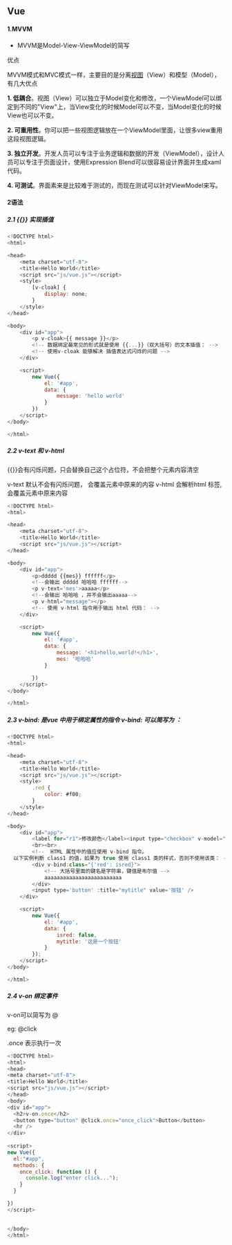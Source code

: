 ## Vue

#### 1.MVVM

+ MVVM是Model-View-ViewModel的简写 

优点

MVVM模式和MVC模式一样，主要目的是分离[视图](https://baike.baidu.com/item/%E8%A7%86%E5%9B%BE)（View）和模型（Model），有几大优点

**1. 低耦合**。视图（View）可以独立于Model变化和修改，一个ViewModel可以绑定到不同的"View"上，当View变化的时候Model可以不变，当Model变化的时候View也可以不变。

**2. 可重用性**。你可以把一些视图逻辑放在一个ViewModel里面，让很多view重用这段视图逻辑。

**3. 独立开发**。开发人员可以专注于业务逻辑和数据的开发（ViewModel），设计人员可以专注于页面设计，使用Expression Blend可以很容易设计界面并生成xaml代码。

**4. 可测试**。界面素来是比较难于测试的，而现在测试可以针对ViewModel来写。

#### 2语法

##### 2.1 {{}} 实现插值

```javascript
<!DOCTYPE html>
<html>

<head>
    <meta charset="utf-8">
    <title>Hello World</title>
    <script src="js/vue.js"></script>
    <style>
        [v-cloak] {
            display: none;
        }
    </style>
</head>

<body>
    <div id="app">
        <p v-cloak>{{ message }}</p>
        <!-- 数据绑定最常见的形式就是使用 {{...}}（双大括号）的文本插值： -->
        <!-- 使用v-cloak 能够解决 插值表达式闪烁的问题 -->
    </div>

    <script>
        new Vue({
            el: '#app',
            data: {
                message: 'hello world'
            }
        })
    </script>
</body>

</html>
```

##### 2.2  v-text 和 v-html

{{}}会有闪烁问题，只会替换自己这个占位符，不会把整个元素内容清空

v-text 默认不会有闪烁问题， 会覆盖元素中原来的内容
v-html 会解析html 标签,会覆盖元素中原来内容

```javascript
<!DOCTYPE html>
<html>

<head>
    <meta charset="utf-8">
    <title>Hello World</title>
    <script src="js/vue.js"></script>
</head>

<body>
    <div id="app">
        <p>ddddd {{mes}} ffffff</p>
        <!--会输出 ddddd 哈哈哈 ffffff-->
        <p v-text='mes'>aaaaa</p>
        <!--会输出 哈哈哈 ，并不会输出aaaaa-->
        <p v-html="message"></p>
        <!-- 使用 v-html 指令用于输出 html 代码： -->
    </div>

    <script>
        new Vue({
            el: '#app',
            data: {
                message: '<h1>hello,world!</h1>',
                mes: '哈哈哈'
            }

        })
    </script>
</body>

</html>
```

##### 2.3 v-bind: 是vue 中用于绑定属性的指令  v-bind:  可以简写为 ：

```javascript
<!DOCTYPE html>
<html>

<head>
    <meta charset="utf-8">
    <title>Hello World</title>
    <script src="js/vue.js"></script>
    <style>
        .red {
            color: #f00;
        }
    </style>
</head>

<body>
    <div id="app">
        <label for="r1">修改颜色</label><input type="checkbox" v-model="isred" id="r1">
        <br><br>
        <!--  HTML 属性中的值应使用 v-bind 指令。
  以下实例判断 class1 的值，如果为 true 使用 class1 类的样式，否则不使用该类： -->
        <div v-bind:class="{'red': isred}">
            <!-- 大括号里面的键名是字符串，键值是布尔值 -->
            aaaaaaaaaaaaaaaaaaaaaaaaa
        </div>
        <input type='button' :title="mytitle" value='按钮' />
    </div>

    <script>
        new Vue({
            el: '#app',
            data: {
                isred: false,
                mytitle: '这是一个按钮'
            }
        });
    </script>
</body>

</html>
```

##### 2.4  v-on 绑定事件   

v-on可以简写为  @  

eg: @click

.once 表示执行一次

```javascript
<!DOCTYPE html>
<html>
<head>
<meta charset="utf-8">
<title>Hello World</title>
<script src="js/vue.js"></script>
</head>
<body>
<div id="app">
  <h2>v-on.once</h2>
  <button type="button" @click.once="once_click">Button</button>
  <hr />
</div>
 
<script>
new Vue({
  el:"#app",
  methods: {
    once_click: function () {
      console.log("enter click...");
    }
  }

})
</script>
	

</body>
</html>
```

